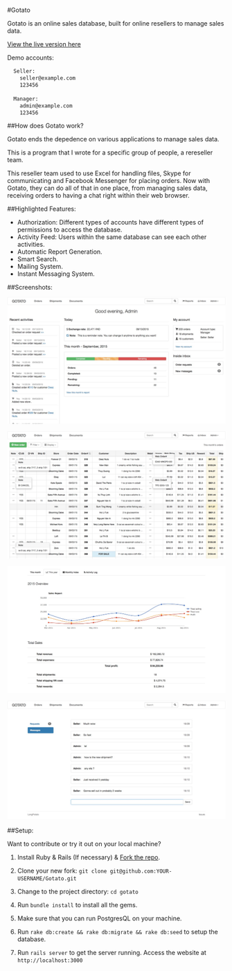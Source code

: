 #Gotato

Gotato is an online sales database, built for online resellers to manage sales data.

[View the live version here](https://red-moose-2689.herokuapp.com/)

Demo accounts:
```
  Seller:
    seller@example.com
    123456

  Manager:
    admin@example.com
    123456
```

##How does Gotato work?

Gotato ends the depedence on various applications to manage sales data.

This is a program that I wrote for a specific group of people, a rereseller team.

This reseller team used to use Excel for handling files, Skype for communicating and Facebook Messenger for placing orders. Now with Gotato, they can do all of that in one place, from managing sales data, receiving orders to having a chat right within their web browser.

##Highlighted Features:

* Authorization: Different types of accounts have different types of permissions to access the database.
* Activity Feed: Users within the same database can see each other activities.
* Automatic Report Generation.
* Smart Search.
* Mailing System.
* Instant Messaging System.

##Screenshots:

![1](https://raw.githubusercontent.com/LongPotato/Gotato/master/app/assets/images/sc1.jpg)

![2](https://raw.githubusercontent.com/LongPotato/Gotato/master/app/assets/images/sc3.jpg)

![3](https://raw.githubusercontent.com/LongPotato/Gotato/master/app/assets/images/sc4.jpg)

![4](https://raw.githubusercontent.com/LongPotato/Gotato/master/app/assets/images/sc2.jpg)

##Setup:

Want to contribute or try it out on your local machine?

1. Install Ruby & Rails (If necessary) & [Fork the repo](http://help.github.com/forking/).

2. Clone your new fork: `git clone git@github.com:YOUR-USERNAME/Gotato.git`

3. Change to the project directory: `cd gotato`

4. Run `bundle install` to install all the gems.

5. Make sure that you can run PostgresQL on your machine.

6. Run `rake db:create && rake db:migrate && rake db:seed` to setup the database.

7. Run `rails server` to get the server running. Access the website at `http://localhost:3000`


